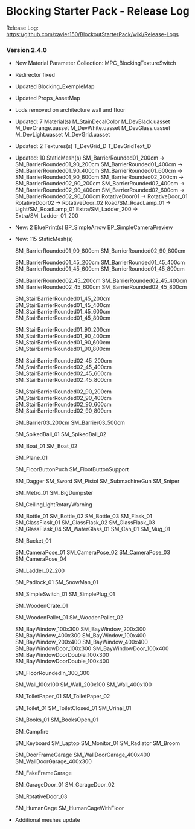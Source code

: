# Blocking Starter Pack - Release Log
Release Log: https://github.com/xavier150/BlockoutStarterPack/wiki/Release-Logs

### Version 2.4.0

- New  Material Parameter Collection: MPC_BlockingTextureSwitch
- Redirector fixed
- Updated Blocking_ExempleMap
- Updated Props_AssetMap
- Lods removed on architecture wall and floor

- Updated: 7 Material(s)
	M_StainDecalColor
	M_DevBlack.uasset
	M_DevOrange.uasset
	M_DevWhite.uasset
	M_DevGlass.uasset
	M_DevLight.uasset
	M_DevGrid.uasset

- Updated: 2 Textures(s)
    T_DevGrid_D
    T_DevGridText_D

- Updated: 10 StaticMesh(s)
	SM_BarrierRounded01_200cm -> SM_BarrierRounded01_90_200cm
	SM_BarrierRounded01_400cm -> SM_BarrierRounded01_90_400cm
	SM_BarrierRounded01_600cm -> SM_BarrierRounded01_90_600cm
	SM_BarrierRounded02_200cm -> SM_BarrierRounded02_90_200cm
	SM_BarrierRounded02_400cm -> SM_BarrierRounded02_90_400cm
	SM_BarrierRounded02_600cm -> SM_BarrierRounded02_90_600cm
	RotativeDoor01 -> RotativeDoor_01
	RotativeDoor02 -> RotativeDoor_02
	Road/SM_RoadLamp_01 -> Light/SM_RoadLamp_01
	Extra/SM_Ladder_200 -> Extra/SM_Ladder_01_200
	
- New: 2 BluePrint(s)
	BP_SimpleArrow
	BP_SimpleCameraPreview
	
- New: 115 StaticMesh(s)

	SM_BarrierRounded01_90_800cm
	SM_BarrierRounded02_90_800cm
	
	SM_BarrierRounded01_45_200cm
	SM_BarrierRounded01_45_400cm
	SM_BarrierRounded01_45_600cm
	SM_BarrierRounded01_45_800cm
	
	SM_BarrierRounded02_45_200cm
	SM_BarrierRounded02_45_400cm
	SM_BarrierRounded02_45_600cm
	SM_BarrierRounded02_45_800cm
	
	SM_StairBarrierRounded01_45_200cm
	SM_StairBarrierRounded01_45_400cm
	SM_StairBarrierRounded01_45_600cm
	SM_StairBarrierRounded01_45_800cm
	
	SM_StairBarrierRounded01_90_200cm
	SM_StairBarrierRounded01_90_400cm
	SM_StairBarrierRounded01_90_600cm
	SM_StairBarrierRounded01_90_800cm
	
	SM_StairBarrierRounded02_45_200cm
	SM_StairBarrierRounded02_45_400cm
	SM_StairBarrierRounded02_45_600cm
	SM_StairBarrierRounded02_45_800cm
	
	SM_StairBarrierRounded02_90_200cm
	SM_StairBarrierRounded02_90_400cm
	SM_StairBarrierRounded02_90_600cm
	SM_StairBarrierRounded02_90_800cm
	
	SM_Barrier03_200cm
	SM_Barrier03_500cm
	
	SM_SpikedBall_01
	SM_SpikedBall_02
	
	SM_Boat_01
	SM_Boat_02
	
	SM_Plane_01
	
	SM_FloorButtonPuch
	SM_FlootButtonSupport
	
	SM_Dagger
	SM_Sword
	SM_Pistol
	SM_SubmachineGun
	SM_Sniper
	
	SM_Metro_01
	SM_BigDumpster
	
	SM_CeilingLightRotaryWarning
	
	SM_Bottle_01
	SM_Bottle_02
	SM_Bottle_03
	SM_Flask_01
	SM_GlassFlask_01
	SM_GlassFlask_02
	SM_GlassFlask_03
	SM_GlassFlask_04
	SM_WaterGlass_01
	SM_Can_01
	SM_Mug_01
	
	SM_Bucket_01
	
	SM_CameraPose_01
	SM_CameraPose_02
	SM_CameraPose_03
	SM_CameraPose_04
	
	SM_Ladder_02_200
	
	SM_Padlock_01
	SM_SnowMan_01
	
	SM_SimpleSwitch_01
	SM_SimplePlug_01
	
	SM_WoodenCrate_01
	
	SM_WoodenPallet_01
	SM_WoodenPallet_02
	
	SM_BayWindow_100x300
	SM_BayWindow_200x300
	SM_BayWindow_400x300
	SM_BayWindow_100x400
	SM_BayWindow_200x400
	SM_BayWindow_400x400
	SM_BayWindowDoor_100x300
	SM_BayWindowDoor_100x400
	SM_BayWindowDoorDouble_100x300
	SM_BayWindowDoorDouble_100x400
	
	SM_FloorRoundedIn_300_300
	
	SM_Wall_100x100
	SM_Wall_200x100
	SM_Wall_400x100
	
	SM_ToiletPaper_01
	SM_ToiletPaper_02
	
	SM_Toilet_01
	SM_ToiletClosed_01
	SM_Urinal_01
	
	SM_Books_01
	SM_BooksOpen_01
	
	SM_Campfire
	
	SM_Keyboard
	SM_Laptop
	SM_Monitor_01
	SM_Radiator
	SM_Broom
	
	SM_DoorFrameGarage
	SM_WallDoorGarage_400x400
	SM_WallDoorGarage_400x300
	
	SM_FakeFrameGarage
	
	SM_GarageDoor_01
	SM_GarageDoor_02
	
	SM_RotativeDoor_03
	
	SM_HumanCage
	SM_HumanCageWithFloor
	
- Additional meshes update
